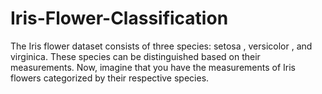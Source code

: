 # Iris-Flower-Classification
The Iris flower dataset consists of three species: setosa , versicolor , and virginica. These species can be  distinguished based on their measurements. Now, imagine that you have the measurements of Iris flowers  categorized by their respective species.
